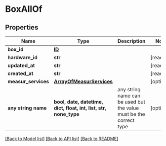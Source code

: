 # BoxAllOf


## Properties
Name | Type | Description | Notes
------------ | ------------- | ------------- | -------------
**box_id** | [**ID**](ID.md) |  | 
**hardware_id** | **str** |  | [readonly] 
**updated_at** | **str** |  | [readonly] 
**created_at** | **str** |  | [readonly] 
**measur_services** | [**ArrayOfMeasurServices**](ArrayOfMeasurServices.md) |  | [optional] 
**any string name** | **bool, date, datetime, dict, float, int, list, str, none_type** | any string name can be used but the value must be the correct type | [optional]

[[Back to Model list]](../README.md#documentation-for-models) [[Back to API list]](../README.md#documentation-for-api-endpoints) [[Back to README]](../README.md)


